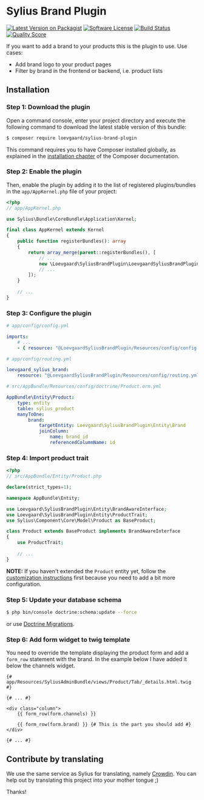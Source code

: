 # Sylius Brand Plugin

[![Latest Version on Packagist][ico-version]][link-packagist]
[![Software License][ico-license]](LICENSE)
[![Build Status][ico-travis]][link-travis]
[![Quality Score][ico-code-quality]][link-code-quality]

If you want to add a brand to your products this is the plugin to use. Use cases:
- Add brand logo to your product pages
- Filter by brand in the frontend or backend, i.e. product lists

## Installation

### Step 1: Download the plugin

Open a command console, enter your project directory and execute the following command to download the latest stable version of this bundle:

```bash
$ composer require loevgaard/sylius-brand-plugin
```

This command requires you to have Composer installed globally, as explained in the [installation chapter](https://getcomposer.org/doc/00-intro.md) of the Composer documentation.


### Step 2: Enable the plugin

Then, enable the plugin by adding it to the list of registered plugins/bundles
in the `app/AppKernel.php` file of your project:

```php
<?php
// app/AppKernel.php

use Sylius\Bundle\CoreBundle\Application\Kernel;

final class AppKernel extends Kernel
{
    public function registerBundles(): array
    {
        return array_merge(parent::registerBundles(), [
            // ...
            new \Loevgaard\SyliusBrandPlugin\LoevgaardSyliusBrandPlugin(),
            // ...
        ]);
    }
    
    // ...
}
```

### Step 3: Configure the plugin

```yaml
# app/config/config.yml

imports:
    # ...
    - { resource: "@LoevgaardSyliusBrandPlugin/Resources/config/config.yml" }
```

```yaml
# app/config/routing.yml

loevgaard_sylius_brand:
    resource: "@LoevgaardSyliusBrandPlugin/Resources/config/routing.yml"
```

```yaml
# src/AppBundle/Resources/config/doctrine/Product.orm.yml

AppBundle\Entity\Product:
    type: entity
    table: sylius_product
    manyToOne:
        brand:
            targetEntity: Loevgaard\SyliusBrandPlugin\Entity\Brand
            joinColumn:
                name: brand_id
                referencedColumnName: id
```

### Step 4: Import product trait

```php
<?php
// src/AppBundle/Entity/Product.php

declare(strict_types=1);

namespace AppBundle\Entity;

use Loevgaard\SyliusBrandPlugin\Entity\BrandAwareInterface;
use Loevgaard\SyliusBrandPlugin\Entity\ProductTrait;
use Sylius\Component\Core\Model\Product as BaseProduct;

class Product extends BaseProduct implements BrandAwareInterface
{
    use ProductTrait;
    
    // ...
}
```

**NOTE:** If you haven't extended the `Product` entity yet, follow the [customization instructions](https://docs.sylius.com/en/1.2/customization/model.html) first because you need to add a bit more configuration.

### Step 5: Update your database schema
```bash
$ php bin/console doctrine:schema:update --force
```

or use [Doctrine Migrations](https://symfony.com/doc/master/bundles/DoctrineMigrationsBundle/index.html).

### Step 6: Add form widget to twig template
You need to override the template displaying the product form and add a `form_row` statement with the brand. In the example below I have added it below the channels widget.

```twig
{# app/Resources/SyliusAdminBundle/views/Product/Tab/_details.html.twig #}

{# ... #}

<div class="column">
    {{ form_row(form.channels) }}

    {{ form_row(form.brand) }} {# This is the part you should add #}
</div>

{# ... #}
```

## Contribute by translating
We use the same service as Sylius for translating, namely [Crowdin](https://crowdin.com/project/sylius-brand-plugin). You can help out by translating this project into your mother tongue ;)

Thanks!

[ico-version]: https://img.shields.io/packagist/v/loevgaard/sylius-brand-plugin.svg?style=flat-square
[ico-license]: https://img.shields.io/badge/license-MIT-brightgreen.svg?style=flat-square
[ico-travis]: https://img.shields.io/travis/loevgaard/SyliusBrandPlugin/master.svg?style=flat-square
[ico-code-quality]: https://img.shields.io/scrutinizer/g/loevgaard/SyliusBrandPlugin.svg?style=flat-square

[link-packagist]: https://packagist.org/packages/loevgaard/sylius-brand-plugin
[link-travis]: https://travis-ci.org/loevgaard/SyliusBrandPlugin
[link-scrutinizer]: https://scrutinizer-ci.com/g/loevgaard/SyliusBrandPlugin/code-structure
[link-code-quality]: https://scrutinizer-ci.com/g/loevgaard/SyliusBrandPlugin